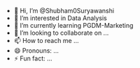 - 👋 Hi, I’m @Shubham0Suryawanshi
- 👀 I’m interested in Data Analysis
- 🌱 I’m currently learning PGDM-Marketing
- 💞️ I’m looking to collaborate on ...
- 📫 How to reach me ...
- 😄 Pronouns: ...
- ⚡ Fun fact: ...

<!---
Shubham0Suryawanshi/Shubham0Suryawanshi is a ✨ special ✨ repository because its `README.md` (this file) appears on your GitHub profile.
You can click the Preview link to take a look at your changes.
--->
